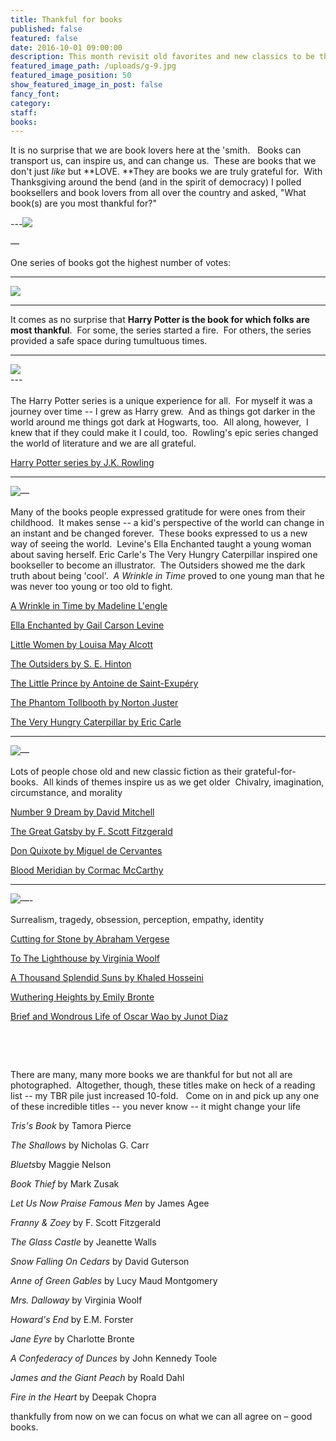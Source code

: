 ```yaml
---
title: Thankful for books
published: false
featured: false
date: 2016-10-01 09:00:00
description: This month revisit old favorites and new classics to be thankful for
featured_image_path: /uploads/g-9.jpg
featured_image_position: 50
show_featured_image_in_post: false
fancy_font:
category:
staff:
books:
---
```



It is no surprise that we are book lovers here at the 'smith. &nbsp; Books can transport us, can inspire us, and can change us.&nbsp; These are books that we don't just *like* but **LOVE.&nbsp;**They are books we are truly grateful for.&nbsp; With Thanksgiving around the bend (and in the spirit of democracy) I polled booksellers and book lovers from all over the country and asked, "What book(s) are you most thankful for?"

---![](/uploads/versions/g-10---x----1395-2093x---.jpg)

—

One series of books got the highest number of votes:

---

![](/uploads/versions/g-12---x----2023-1349x---.jpg)

---

It comes as no surprise that **Harry Potter is the book for which folks are most thankful**.&nbsp; For some, the series started a fire.&nbsp; For others, the series provided a safe space during tumultuous times.&nbsp;

---

![](/uploads/versions/g-11---x----2184-1456x---.jpg)
<br>---
<br>
<br>The Harry Potter series is a unique experience for all.&nbsp; For myself it was a journey over time -- I grew as Harry grew.&nbsp; And as things got darker in the world around me things got dark at Hogwarts, too.&nbsp; All along, however,&nbsp; I knew that if they could make it I could, too.&nbsp; Rowling's epic series changed the world of literature and we are all grateful.

[Harry Potter series by J.K. Rowl](http://www.brooklinebooksmith-shop.com/book/9780590353427)[ing](http://www.brooklinebooksmith-shop.com/book/9780590353427)

---

![](/uploads/versions/g-5---x----1360-1546x---.jpg)—

Many of the books people expressed gratitude for were ones from their childhood.&nbsp; It makes sense -- a kid's perspective of the world can change in an instant and be changed forever.&nbsp; These books expressed to us a new way of seeing the world.&nbsp; Levine's Ella Enchanted taught a young woman about saving herself. Eric Carle's The Very Hungry Caterpillar inspired one bookseller to become an illustrator.&nbsp; The Outsiders showed me the dark truth about being 'cool'.&nbsp; *A Wrinkle in Time* proved to one young man that he was never too young or too old to fight.

[A Wrinkle in Time by Madeline L'engle](http://www.brooklinebooksmith-shop.com/book/9780312367541)

[Ella Enchanted by Gail Carson Levine](http://www.brooklinebooksmith-shop.com/book/9780064407052)

[Little Women by Louisa May Alcott](http://www.brooklinebooksmith-shop.com/book/9780147514011)

[The Outsiders by S. E. Hinton](http://www.brooklinebooksmith-shop.com/book/9780140385724)

[The Little Prince by Antoine de Saint-Exup&eacute;ry](http://www.brooklinebooksmith-shop.com/book/9780156012195)

[The Phantom Tollbooth by Norton Juster](http://www.brooklinebooksmith-shop.com/book/9780394820378)

[The Very Hungry Caterpillar by Eric Carle](http://www.brooklinebooksmith-shop.com/book/9780399226908)

---

![](/uploads/versions/g-1---x----1264-1645x---.jpg)—

Lots of people chose old and new classic fiction as their grateful-for-books.&nbsp; All kinds of themes inspire us as we get older&nbsp; Chivalry, imagination, circumstance, and morality

[Number 9 Dream by David Mitchell](http://www.brooklinebooksmith-shop.com/book/9780812966923)

[The Great Gatsby by F. Scott Fitzgerald](http://www.brooklinebooksmith-shop.com/book/9780743273565)

[Don Quixote by Miguel de Cervantes](http://www.brooklinebooksmith-shop.com/book/9780060934347)

[Blood Meridian by Cormac McCarthy](http://www.brooklinebooksmith-shop.com/book/9780679728757)

---

![](/uploads/versions/g-2---x----1164-1149x---.jpg)—-

Surrealism, tragedy, obsession, perception, empathy, identity

[Cutting for Stone by Abraham Vergese](http://www.brooklinebooksmith-shop.com/book/9780375714368)

[To The Lighthouse by Virginia Woolf](http://www.brooklinebooksmith-shop.com/book/9780156907392)

[A Thousand Splendid Suns by Khaled Hosseini](http://www.brooklinebooksmith-shop.com/book/9781594483851)

[Wuthering Heights by Emily Bronte](http://www.brooklinebooksmith-shop.com/book/9780375756443)

[Brief and Wondrous Life of Oscar Wao by Junot Diaz](http://www.brooklinebooksmith-shop.com/book/9781594483295)

&nbsp;

&nbsp;

There are many, many more books we are thankful for but not all are photographed.&nbsp; Altogether, though, these titles make on heck of a reading list -- my TBR pile just increased 10-fold. &nbsp; Come on in and pick up any one of these incredible titles -- you never know -- it might change your life

*Tris's Book* by Tamora Pierce

*The Shallows* by Nicholas G. Carr

*Bluets*by Maggie Nelson

*Book Thief* by Mark Zusak

*Let Us Now Praise Famous Men* by James Agee

*Franny & Zoey* by F. Scott Fitzgerald

*The Glass Castle* by Jeanette Walls

*Snow Falling On Cedars* by David Guterson

*Anne of Green Gables* by Lucy Maud Montgomery

*Mrs. Dalloway* by Virginia Woolf

*Howard's End* by E.M. Forster

*Jane Eyre* by Charlotte Bronte

*A Confederacy of Dunces* by John Kennedy Toole

*James and the Giant Peach* by Roald Dahl

*Fire in the Heart* by Deepak Chopra

thankfully from now on we can focus on what we can all agree on – good books.